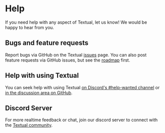 # Help

If you need help with any aspect of Textual, let us know! We would be happy to hear from you.

## Bugs and feature requests

Report bugs via GitHub on the Textual [issues](https://github.com/Textualize/textual/issues) page. You can also post feature requests via GitHub issues, but see the [roadmap](./roadmap.md) first.

## Help with using Textual

You can seek help with using Textual [on Discord's #help-wanted channel](https://discord.gg/jQeB3vB8) 
or [in the discussion area on GitHub](https://github.com/Textualize/textual/discussions).

## Discord Server

For more realtime feedback or chat, join our discord server to connect with the [Textual community](https://discord.gg/Enf6Z3qhVr).

